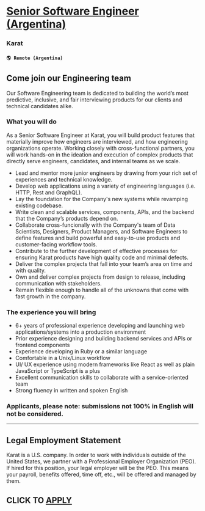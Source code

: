 # [Senior Software Engineer (Argentina)](https://www.remotewlb.com/apply/senior-software-engineer-argentina)  
### Karat  
#### `🌎 Remote (Argentina)`  

## **Come join our Engineering team**

Our Software Engineering team is dedicated to building the world’s most predictive, inclusive, and fair interviewing products for our clients and technical candidates alike.

### **What you will do**

As a Senior Software Engineer at Karat, you will build product features that materially improve how engineers are interviewed, and how engineering organizations operate. Working closely with cross-functional partners, you will work hands-on in the ideation and execution of complex products that directly serve engineers, candidates, and internal teams as we scale.

  * Lead and mentor more junior engineers by drawing from your rich set of experiences and technical knowledge.
  * Develop web applications using a variety of engineering languages (i.e. HTTP, Rest and GraphQL).
  * Lay the foundation for the Company's new systems while revamping existing codebase.
  * Write clean and scalable services, components, APIs, and the backend that the Company’s products depend on.
  * Collaborate cross-funcionally with the Company's team of Data Scientists, Designers, Product Managers, and Software Engineers to define features and build powerful and easy-to-use products and customer-facing workflow tools.
  * Contribute to the further development of effective processes for ensuring Karat products have high quality code and minimal defects.
  * Deliver the complex projects that fall into your team’s area on time and with quality.
  * Own and deliver complex projects from design to release, including communication with stakeholders.
  * Remain flexible enough to handle all of the unknowns that come with fast growth in the company.

### **The experience you will bring**

  * 6+ years of professional experience developing and launching web applications/systems into a production environment
  * Prior experience designing and building backend services and APIs or frontend components
  * Experience developing in Ruby or a similar language
  * Comfortable in a Unix/Linux workflow
  * UI/ UX experience using modern frameworks like React as well as plain JavaScript or TypeScript is a plus
  * Excellent communication skills to collaborate with a service-oriented team
  * Strong fluency in written and spoken English

### **Applicants, please note: submissions not 100% in English will not be considered.**

* * *

## **Legal Employment Statement**

Karat is a U.S. company. In order to work with individuals outside of the United States, we partner with a Professional Employer Organization (PEO). If hired for this position, your legal employer will be the PEO. This means your payroll, benefits offered, time off, etc., will be offered and managed by them.

  
## CLICK TO [APPLY](https://www.remotewlb.com/apply/senior-software-engineer-argentina)


